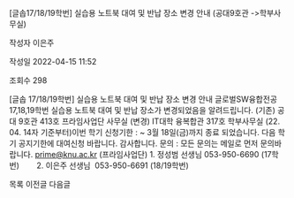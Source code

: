 [글솝17/18/19학번] 실습용 노트북 대여 및 반납 장소 변경 안내 (공대9호관 ->학부사무실)



작성자
이은주


작성일
2022-04-15 11:52


조회수
298




﻿﻿﻿[글솝 17/18/19학번] 실습용 노트북 대여 및 반납 장소 변경 안내 글로벌SW융합전공 17,18,19학번 실습용 노트북 대여 및 반납 장소가 변경되었음을 알려드립니다. (기존) 공대 9호관 413호 프라임사업단 사무실 (변경) IT대학 융복합관 317호 학부사무실 (22. 04. 14자 기준부터)이번 학기 신청기한 : ~ 3월 18일(금)까지 종료 되었습니다. 다음 학기 공지기한에 대여신청 바랍니다. 감사합니다. 문의 : 모든 문의는 메일로 먼저 문의바랍니다. prime@knu.ac.kr (프라임사업단) 1. 정성범 선생님 053-950-6690 (17학번)        2. 이은주 선생님  053-950-6691 (18/19학번) 





목록
이전글
다음글




